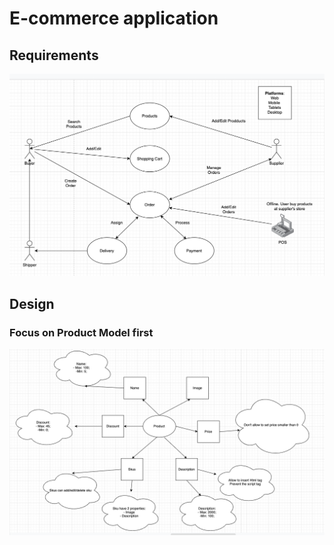 
# E-commerce application

## Requirements

<p align="center">
  <img src="../../images/e-commerce.png" />
</p>

## Design

### Focus on Product Model first

<p align="center">
  <img src="../../images/model-centric.png" />
</p>